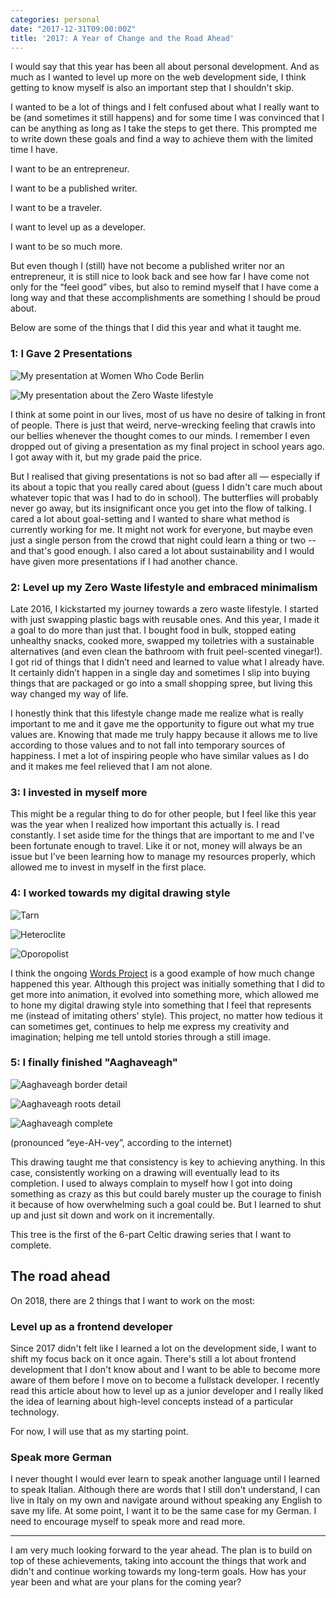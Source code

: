 ```yaml
---
categories: personal
date: "2017-12-31T09:00:00Z"
title: '2017: A Year of Change and the Road Ahead'
---
```


I would say that this year has been all about personal development. And as much as I wanted to level up more on the web development side, I think getting to know myself is also an important step that I shouldn't skip.

I wanted to be a lot of things and I felt confused about what I really want to be (and sometimes it still happens) and for some time I was convinced that I can be anything as long as I take the steps to get there. This prompted me to write down these goals and find a way to achieve them with the limited time I have.

I want to be an entrepreneur.

I want to be a published writer.

I want to be a traveler.

I want to level up as a developer.

I want to be so much more.

But even though I (still) have not become a published writer nor an entrepreneur, it is still nice to look back and see how far I have come not only for the “feel good” vibes, but also to remind myself that I have come a long way and that these accomplishments are something I should be proud about.

Below are some of the things that I did this year and what it taught me.

### 1: I Gave 2 Presentations

![My presentation at Women Who Code Berlin](/assets/img/2017/year-of-change/wwc-presentation.jpg)

![My presentation about the Zero Waste lifestyle](/assets/img/2017/year-of-change/zero-waste-presentation.jpg)

I think at some point in our lives, most of us have no desire of talking in front of people. There is just that weird, nerve-wrecking feeling that crawls into our bellies whenever the thought comes to our minds. I remember I even dropped out of giving a presentation as my final project in school years ago. I got away with it, but my grade paid the price.

But I realised that giving presentations is not so bad after all — especially if its about a topic that you really cared about (guess I didn't care much about whatever topic that was I had to do in school). The butterflies will probably never go away, but its insignificant once you get into the flow of talking. I cared a lot about goal-setting and I wanted to share what method is currently working for me. It might not work for everyone, but maybe even just a single person from the crowd that night could learn a thing or two -- and that's good enough. I also cared a lot about sustainability and I would have given more presentations if I had another chance.

### 2: Level up my Zero Waste lifestyle and embraced minimalism
Late 2016, I kickstarted my journey towards a zero waste lifestyle. I started with just swapping plastic bags with reusable ones. And this year, I made it a goal to do more than just that. I bought food in bulk, stopped eating unhealthy snacks, cooked more, swapped my toiletries with a sustainable alternatives (and even clean the bathroom with fruit peel-scented vinegar!). I got rid of things that I didn’t need and learned to value what I already have. It certainly didn’t happen in a single day and sometimes I slip into buying things that are packaged or go into a small shopping spree, but living this way changed my way of life.

I honestly think that this lifestyle change made me realize what is really important to me and it gave me the opportunity to figure out what my true values are. Knowing that made me truly happy because it allows me to live according to those values and to not fall into temporary sources of happiness. I met a lot of inspiring people who have similar values as I do and it makes me feel relieved that I am not alone.

### 3: I invested in myself more
This might be a regular thing to do for other people, but I feel like this year was the year when I realized how important this actually is. I read constantly. I set aside time for the things that are important to me and I've been fortunate enough to travel. Like it or not, money will always be an issue but I've been learning how to manage my resources properly, which allowed me to invest in myself in the first place.

### 4: I worked towards my digital drawing style

![Tarn](/assets/img/2017/year-of-change/tarn.png)

![Heteroclite](/assets/img/2017/year-of-change/heteroclite.png)

![Oporopolist](/assets/img/2017/year-of-change/oporopolist.png)

I think the ongoing [Words Project](https://charisseysabel.github.io/the-words-project/#/) is a good example of how much change happened this year. Although this project was initially something that I did to get more into animation, it evolved into something more, which allowed me to hone my digital drawing style into something that I feel that represents me (instead of imitating others' style). This project, no matter how tedious it can sometimes get, continues to help me express my creativity and imagination; helping me tell untold stories through a still image.

### 5: I finally finished "Aaghaveagh"

![Aaghaveagh border detail](/assets/img/2017/year-of-change/aaghaveagh-border-detail.jpg)

![Aaghaveagh roots detail](/assets/img/2017/year-of-change/aaghaveagh-roots-detail.jpg)

![Aaghaveagh complete](/assets/img/2017/year-of-change/aaghaveagh-complete.jpg)

(pronounced “eye-AH-vey”, according to the internet)

This drawing taught me that consistency is key to achieving anything. In this case, consistently working on a drawing will eventually lead to its completion. I used to always complain to myself how I got into doing something as crazy as this but could barely muster up the courage to finish it because of how overwhelming such a goal could be. But I learned to shut up and just sit down and work on it incrementally.

This tree is the first of the 6-part Celtic drawing series that I want to complete.


## The road ahead
On 2018, there are 2 things that I want to work on the most:

### Level up as a frontend developer
Since 2017 didn't felt like I learned a lot on the development side, I want to shift my focus back on it once again. There's still a lot about frontend development that I don't know about and I want to be able to become more aware of them before I move on to become a fullstack developer. I recently read this article about how to level up as a junior developer and I really liked the idea of learning about high-level concepts instead of a particular technology.

For now, I will use that as my starting point.

### Speak more German
I never thought I would ever learn to speak another language until I learned to speak Italian. Although there are words that I still don't understand, I can live in Italy on my own and navigate around without speaking any English to save my life. At some point, I want it to be the same case for my German. I need to encourage myself to speak more and read more.

***

I am very much looking forward to the year ahead. The plan is to build on top of these achievements, taking into account the things that work and didn't and continue working towards my long-term goals.
How has your year been and what are your plans for the coming year?
